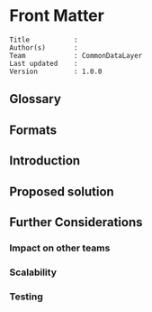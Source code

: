 # Front Matter

```
Title           : 
Author(s)       : 
Team            : CommonDataLayer
Last updated    : 
Version         : 1.0.0
```

## Glossary
## Formats
## Introduction
## Proposed solution
## Further Considerations
### Impact on other teams
### Scalability
### Testing

[gRPC]: https://grpc.io/

